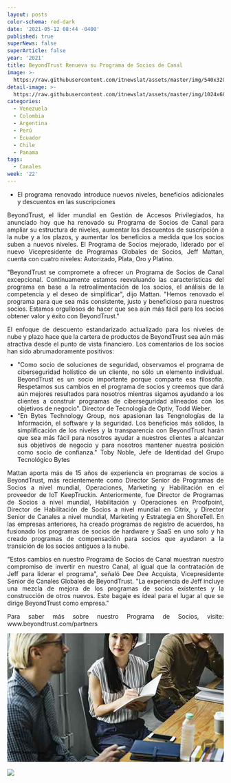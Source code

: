 ```yaml
---
layout: posts
color-schema: red-dark
date: '2021-05-12 08:44 -0400'
published: true
superNews: false
superArticle: false
year: '2021'
title: BeyondTrust Renueva su Programa de Socios de Canal
image: >-
  https://raw.githubusercontent.com/itnewslat/assets/master/img/540x320/Socio-de-Negocios-p.jpg
detail-image: >-
  https://raw.githubusercontent.com/itnewslat/assets/master/img/1024x680/Socio-de-Negocios-g.jpg
categories:
  - Venezuela
  - Colombia
  - Argentina
  - Perú
  - Ecuador
  - Chile
  - Panama
tags:
  - Canales
week: '22'
---
```

<ul style="text-align: justify;">
	<li>El programa renovado introduce nuevos niveles, beneficios adicionales y descuentos en las suscripciones</li>
</ul>
<p style="text-align: justify;">BeyondTrust, el líder mundial en Gestión de Accesos Privilegiados, ha anunciado hoy que ha renovado su Programa de Socios de Canal para ampliar su estructura de niveles, aumentar los descuentos de suscripción a la nube y a los plazos, y aumentar los beneficios a medida que los socios suben a nuevos niveles. El Programa de Socios mejorado, liderado por el nuevo Vicepresidente de Programas Globales de Socios, Jeff Mattan, cuenta con cuatro niveles: Autorizado, Plata, Oro y Platino.</p>
<p style="text-align: justify;">"BeyondTrust se compromete a ofrecer un Programa de Socios de Canal excepcional. Continuamente estamos reevaluando las características del programa en base a la retroalimentación de los socios, el análisis de la competencia y el deseo de simplificar", dijo Mattan. "Hemos renovado el programa para que sea más consistente, justo y beneficioso para nuestros socios. Estamos orgullosos de hacer que sea aún más fácil para los socios obtener valor y éxito con BeyondTrust."</p>
<p style="text-align: justify;">El enfoque de descuento estandarizado actualizado para los niveles de nube y plazo hace que la cartera de productos de BeyondTrust sea aún más atractiva desde el punto de vista financiero. Los comentarios de los socios han sido abrumadoramente positivos:</p>

<ul style="text-align: justify;">
	<li>"Como socio de soluciones de seguridad, observamos el programa de ciberseguridad holístico de un cliente, no sólo un elemento individual. BeyondTrust es un socio importante porque comparte esa filosofía. Respetamos sus cambios en el programa de socios y creemos que dará aún mejores resultados para nosotros mientras sigamos ayudando a los clientes a construir programas de ciberseguridad alineados con los objetivos de negocio". Director de Tecnología de Optiv, Todd Weber.</li>
	<li>"En Bytes Technology Group, nos apasionan las Tengnologías de la Información, el software y la seguridad. Los beneficios más sólidos, la simplificación de los niveles y la transparencia con BeyondTrust harán que sea más fácil para nosotros ayudar a nuestros clientes a alcanzar sus objetivos de negocio y para nosotros mantener nuestra posición como socio de confianza." Toby Noble, Jefe de Identidad del Grupo Tecnológico Bytes</li>
</ul>
<p style="text-align: justify;">Mattan aporta más de 15 años de experiencia en programas de socios a BeyondTrust, más recientemente como Director Senior de Programas de Socios a nivel mundial, Operaciones, Marketing y Habilitación en el proveedor de IoT KeepTruckin. Anteriormente, fue Director de Programas de Socios a nivel mundial, Habilitación y Operaciones en Proofpoint, Director de Habilitación de Socios a nivel mundial en Citrix, y Director Senior de Canales a nivel mundial, Marketing y Estrategia en ShoreTell. En las empresas anteriores, ha creado programas de registro de acuerdos, ha fusionado los programas de socios de hardware y SaaS en uno solo y ha creado programas de compensación para socios que ayudaron a la transición de los socios antiguos a la nube.</p>
<p style="text-align: justify;">"Estos cambios en nuestro Programa de Socios de Canal muestran nuestro compromiso de invertir en nuestro Canal, al igual que la contratación de Jeff para liderar el programa", señaló Dee Dee Acquista, Vicepresidente Senior de Canales Globales de BeyondTrust. "La experiencia de Jeff incluye una mezcla de mejora de los programas de socios existentes y la construcción de otros nuevos. Este bagaje es ideal para el lugar al que se dirige BeyondTrust como empresa."</p>
<p style="text-align: justify;">Para saber más sobre nuestro Programa de Socios, visite: www.beyondtrust.com/partners</p>

![](https://raw.githubusercontent.com/itnewslat/assets/master/img/540x320/Socio-de-Negocios-p.jpg)

<img src="https://tracker.metricool.com/c3po.jpg?hash=56f88a41e39ab42c063cc51676587a04"/>
